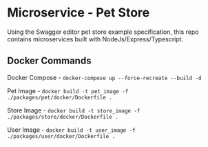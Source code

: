 # Microservice - Pet Store

Using the Swagger editor pet store example specification, this repo contains microservices built with NodeJs/Express/Typescript.

## Docker Commands

Docker Compose - `docker-compose up --force-recreate --build -d`

Pet Image - `docker build -t pet_image -f ./packages/pet/docker/Dockerfile .`

Store Image - `docker build -t store_image -f ./packages/store/docker/Dockerfile .`

User Image - `docker build -t user_image -f ./packages/user/docker/Dockerfile .`